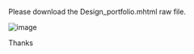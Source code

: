 Please download the Design_portfolio.mhtml raw file.

![image](https://github.com/user-attachments/assets/5d4030c5-8b3f-4b55-be83-c1f8895c80f9)

Thanks

